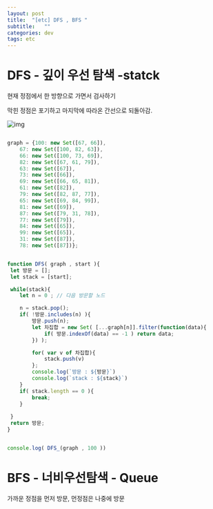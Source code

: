 ```yaml
---
layout: post
title:  "[etc] DFS , BFS "
subtitle:   ""
categories: dev
tags: etc
--- 
```


# DFS - 깊이 우선 탐색 -statck

현재 정점에서 한 방향으로 가면서 검사하기


막힌 정점은 포기하고 마지막에 따라온 간선으로 되돌아감.

![img](https://chung10kr.github.io/assets/img/2021-05-02-1.PNG)
```javascript

graph = {100: new Set([67, 66]),
    67: new Set([100, 82, 63]),
    66: new Set([100, 73, 69]),
    82: new Set([67, 61, 79]),
    63: new Set([67]),
    73: new Set([66]),
    69: new Set([66, 65, 81]),
    61: new Set([82]),
    79: new Set([82, 87, 77]),
    65: new Set([69, 84, 99]),
    81: new Set([69]),
    87: new Set([79, 31, 78]),
    77: new Set([79]),
    84: new Set([65]),
    99: new Set([65]),
    31: new Set([87]),
    78: new Set([87])};


function DFS( graph , start ){
 let 방문 = [];
 let stack = [start];

 while(stack){
    let n = 0 ; // 다음 방문할 노드

    n = stack.pop();
    if( !방문.includes(n) ){
        방문.push(n);
        let 차집합 = new Set( [...graph[n]].filter(function(data){
            if( 방문.indexOf(data) == -1 ) return data;
        }) );

        for( var v of 차집합){
            stack.push(v)
        };
        console.log(`방문 : ${방문}`)
        console.log(`stack : ${stack}`)
    }
    if( stack.length == 0 ){
        break;
    }
    
 }
 return 방문;
}


console.log( DFS_(graph , 100 ))
```

# BFS - 너비우선탐색 - Queue

가까운 정점을 먼저 방문, 먼정점은 나중에 방문